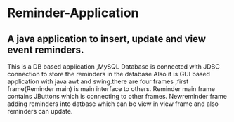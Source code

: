 # Reminder-Application
## A java application to insert, update and view event reminders.
This is a DB based application ,MySQL Database is connected with JDBC connection to store the reminders in the database
Also it is GUI based application with java awt and swing.there are four frames ,first frame(Reminder main) is main interface to others.
Reminder main frame contains JButtons which is connecting to other frames.
Newreminder frame adding reminders into datbase which can be view in view frame and also reminders can update.
